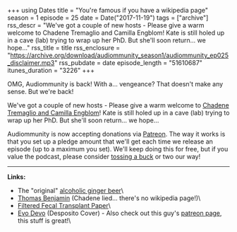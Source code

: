 +++
using Dates
title = "You're famous if you have a wikipedia page"
season = 1
episode = 25
date = Date("2017-11-19")
tags = ["archive"]
rss_descr = "We've got a couple of new hosts - Please give a warm welcome to Chadene Tremaglio and Camilla Engblom! Kate is still holed up in a cave (lab) trying to wrap up her PhD. But she'll soon return... we hope..."
rss_title = title
rss_enclosure = "https://archive.org/download/audiommunity_season1/audiommunity_ep025_disclaimer.mp3"
rss_pubdate = date
episode_length = "51610687"
itunes_duration = "3226"
+++



OMG, Audiommunity is back! With a... vengeance? That doesn't make any sense. But we're back!

We've got a couple of new hosts - Please give a warm welcome to [Chadene Tremaglio and Camilla Engblom](http://emmunity.org/about/)! Kate is still holed up in a cave (lab) trying to wrap up her PhD. But she'll soon return... we hope...

Audiommunity is now accepting donations via [Patreon](https://www.patreon.com/audiommunity). The way it works is that you set up a pledge amount that we'll get each time we release an episode (up to a maximum you set). We'll keep doing this for free, but if you value the podcast, please consider [tossing a buck](https://www.patreon.com/audiommunity) or two our way!

---

**Links:**

- The "original" [alcoholic ginger beer](https://www.crabbiesgingerbeer.com/)\
- [Thomas Benjamin](http://micro.med.harvard.edu/faculty/benjamin.html) (Chadene lied... there's no wikipedia page!)\
- [Filtered Fecal Transplant Paper](https://doi.org/10.1053/j.gastro.2016.11.010)\
- [Evo Devo](https://www.youtube.com/watch?v=ydqReeTV_vk) (Desposito Cover) - Also check out this guy's [patreon page](https://www.patreon.com/acapellascience), this stuff is great!\
